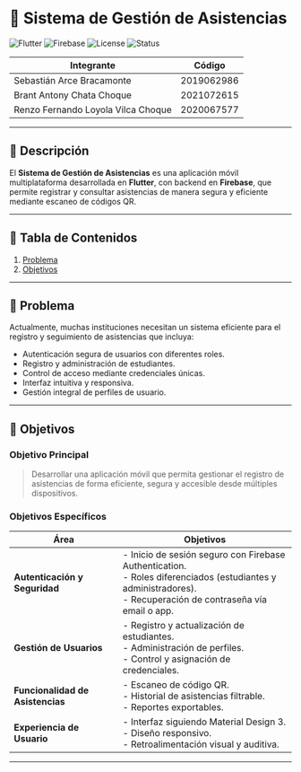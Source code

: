 # 📌 Sistema de Gestión de Asistencias

![Flutter](https://img.shields.io/badge/Flutter-v3.22-blue?logo=flutter)
![Firebase](https://img.shields.io/badge/Firebase-Auth%20%26%20Firestore-orange?logo=firebase)
![License](https://img.shields.io/badge/License-MIT-green)
![Status](https://img.shields.io/badge/Status-En%20desarrollo-yellow)

| Integrante                         | Código     |
| ---------------------------------- | ---------- |
| Sebastián Arce Bracamonte          | 2019062986 |
| Brant Antony Chata Choque          | 2021072615 |
| Renzo Fernando Loyola Vilca Choque | 2020067577 |


---

## 📖 Descripción
El **Sistema de Gestión de Asistencias** es una aplicación móvil multiplataforma desarrollada en **Flutter**, con backend en **Firebase**, que permite registrar y consultar asistencias de manera segura y eficiente mediante escaneo de códigos QR.

---

## 📝 Tabla de Contenidos
1. [Problema](#-problema)
2. [Objetivos](#-objetivos)
---

## 🚨 Problema
Actualmente, muchas instituciones necesitan un sistema eficiente para el registro y seguimiento de asistencias que incluya:
- Autenticación segura de usuarios con diferentes roles.
- Registro y administración de estudiantes.
- Control de acceso mediante credenciales únicas.
- Interfaz intuitiva y responsiva.
- Gestión integral de perfiles de usuario.

---

## 🎯 Objetivos

### Objetivo Principal
> Desarrollar una aplicación móvil que permita gestionar el registro de asistencias de forma eficiente, segura y accesible desde múltiples dispositivos.

### Objetivos Específicos
| Área                     | Objetivos |
|--------------------------|-----------|
| **Autenticación y Seguridad** | - Inicio de sesión seguro con Firebase Authentication.<br>- Roles diferenciados (estudiantes y administradores).<br>- Recuperación de contraseña vía email o app. |
| **Gestión de Usuarios** | - Registro y actualización de estudiantes.<br>- Administración de perfiles.<br>- Control y asignación de credenciales. |
| **Funcionalidad de Asistencias** | - Escaneo de código QR.<br>- Historial de asistencias filtrable.<br>- Reportes exportables. |
| **Experiencia de Usuario** | - Interfaz siguiendo Material Design 3.<br>- Diseño responsivo.<br>- Retroalimentación visual y auditiva. |

---
